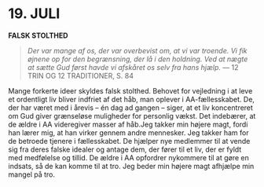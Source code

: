 # 19. JULI

**FALSK STOLTHED**

> *Der var mange af os, der var overbevist om, at vi var troende. Vi fik øjnene op for den begrænsning, der lå i den holdning. Ved at nægte at sætte Gud først havde vi afskåret os selv fra hans hjælp.*
> — 12 TRIN OG 12 TRADITIONER, S. 84

Mange forkerte ideer skyldes falsk stolthed. Behovet for vejledning i at leve et ordentligt liv bliver indfriet af det håb, man oplever i AA-fællesskabet. De, der har været med i årevis – én dag ad gangen – siger, at et liv koncentreret om Gud giver grænseløse muligheder for personlig vækst. Det indebærer, at de ældre i AA videregiver masser af håb.Jeg takker min højere magt, fordi han lærer mig, at han virker gennem andre mennesker. Jeg takker ham for de betroede tjenere i fællesskabet. De hjælper nye medlemmer til at vende sig fra deres falske idealer og antage dem, der fører til et liv, der er fyldt med medfølelse og tillid. De ældre i AA opfordrer nykommere til at gøre en indsats, så de kan komme til at tro. Jeg beder min højere magt afhjælpe min mangel på tro.
